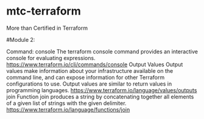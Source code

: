 # mtc-terraform
More than Certified in Terraform

#Module 2:

Command: console
The terraform console command provides an interactive console for evaluating expressions.
https://www.terraform.io/cli/commands/console
Output Values
Output values make information about your infrastructure available on the command line, and can expose information for other Terraform configurations to use. Output values are similar to return values in programming languages.
https://www.terraform.io/language/values/outputs
join Function
join produces a string by concatenating together all elements of a given list of strings with the given delimiter.
https://www.terraform.io/language/functions/join

